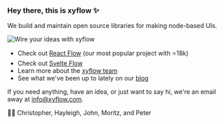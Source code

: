 ### Hey there, this is xyflow ✨

We build and maintain open source libraries for making node-based UIs.

![Wire your ideas with xyflow](https://github.com/xyflow/.github/assets/2857535/13fcc049-16b0-457d-aa88-4c54a595ae58)

- Check out [React Flow](https://reactflow.dev) (our most popular project with ⭐️18k)
- Check out [Svelte Flow](https://svelteflow.dev)
- Learn more about the [xyflow team](https://xyflow.com)
- See what we've been up to lately on our [blog](https://xyflow.com/blog)

If you need anything, have an idea, or just want to say hi, we're an email away at info@xyflow.com.

✌🏻 Christopher, Hayleigh, John, Moritz, and Peter
